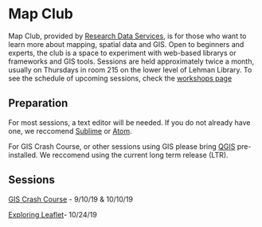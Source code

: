 # Map Club

Map Club, provided by [Research Data Services](https://library.columbia.edu/services/research-data-services.html), is for those who want to learn more about mapping, spatial data and GIS. Open to beginners and experts, the club is a space to experiment with web-based librarys or frameworks and GIS tools. Sessions are held approximately twice a month, usually on Thursdays in room 215 on the lower level of Lehman Library. To see the schedule of upcoming sessions, check the [workshops page](https://library.columbia.edu/services/research-data-services/events.html)

## Preparation

For most sessions, a text editor will be needed.  If you do not already have one, we reccomend [Sublime](https://www.sublimetext.com/) or [Atom](https://atom.io/). 

For GIS Crash Course, or other sessions using GIS please bring [QGIS](https://qgis.org/en/site/) pre-installed.  We reccomend using the current long term release (LTR).

## Sessions

[GIS Crash Course](http://tinyurl.com/zhcyfox) - 9/10/19 & 10/10/19

[Exploring Leaflet](https://github.com/ecg2104/MapClub/tree/master/Fall19/Leaflet)- 10/24/19
